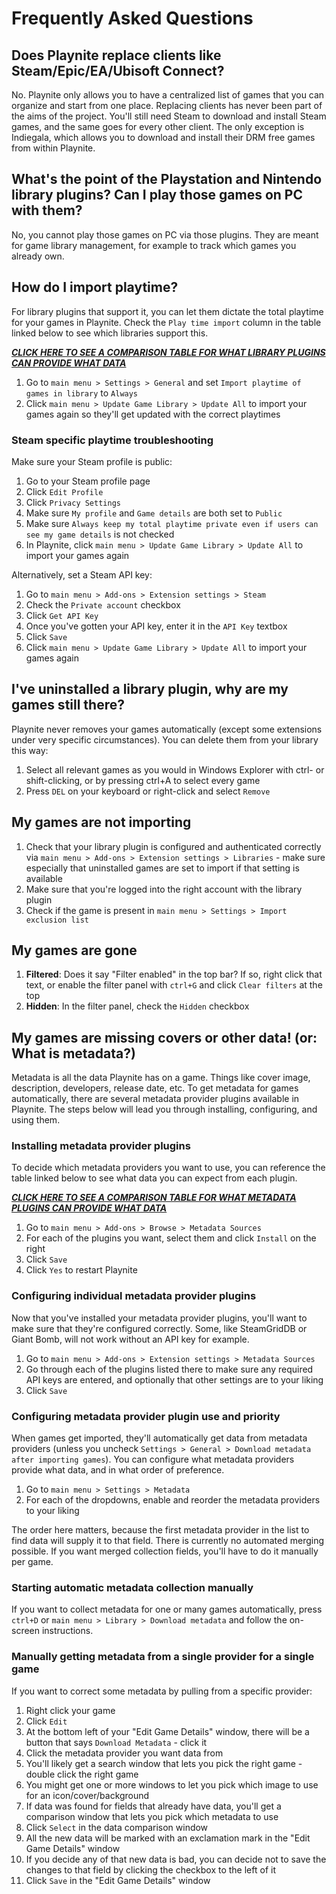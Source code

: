 # Frequently Asked Questions

## Does Playnite replace clients like Steam/Epic/EA/Ubisoft Connect?
No. Playnite only allows you to have a centralized list of games that you can organize and start from one place. Replacing clients has never been part of the aims of the project. You'll still need Steam to download and install Steam games, and the same goes for every other client. The only exception is Indiegala, which allows you to download and install their DRM free games from within Playnite.

## What's the point of the Playstation and Nintendo library plugins? Can I play those games on PC with them?
No, you cannot play those games on PC via those plugins. They are meant for game library management, for example to track which games you already own.

## How do I import playtime?
For library plugins that support it, you can let them dictate the total playtime for your games in Playnite.
Check the `Play time import` column in the table linked below to see which libraries support this.

[***CLICK HERE TO SEE A COMPARISON TABLE FOR WHAT LIBRARY PLUGINS CAN PROVIDE WHAT DATA***](./libraries.md)

1. Go to `main menu > Settings > General` and set `Import playtime of games in library` to `Always`
2. Click `main menu > Update Game Library > Update All` to import your games again so they'll get updated with the correct playtimes

### Steam specific playtime troubleshooting
Make sure your Steam profile is public:
1. Go to your Steam profile page
2. Click `Edit Profile`
3. Click `Privacy Settings`
4. Make sure `My profile` and `Game details` are both set to `Public`
5. Make sure `Always keep my total playtime private even if users can see my game details` is not checked
6. In Playnite, click `main menu > Update Game Library > Update All` to import your games again

Alternatively, set a Steam API key:
1. Go to `main menu > Add-ons > Extension settings > Steam`
2. Check the `Private account` checkbox
3. Click `Get API Key`
4. Once you've gotten your API key, enter it in the `API Key` textbox
5. Click `Save`
6. Click `main menu > Update Game Library > Update All` to import your games again

## I've uninstalled a library plugin, why are my games still there?
Playnite never removes your games automatically (except some extensions under very specific circumstances). You can delete them from your library this way:

1. Select all relevant games as you would in Windows Explorer with ctrl- or shift-clicking, or by pressing ctrl+A to select every game
2. Press `DEL` on your keyboard or right-click and select `Remove`

## My games are not importing
1. Check that your library plugin is configured and authenticated correctly via `main menu > Add-ons > Extension settings > Libraries` - make sure especially that uninstalled games are set to import if that setting is available
2. Make sure that you're logged into the right account with the library plugin
3. Check if the game is present in `main menu > Settings > Import exclusion list`

## My games are gone
1. **Filtered**: Does it say "Filter enabled" in the top bar? If so, right click that text, or enable the filter panel with `ctrl+G` and click `Clear filters` at the top
2. **Hidden**: In the filter panel, check the `Hidden` checkbox

## My games are missing covers or other data! (or: What is metadata?)
Metadata is all the data Playnite has on a game. Things like cover image, description, developers, release date, etc.
To get metadata for games automatically, there are several metadata provider plugins available in Playnite. The steps below will lead you through installing, configuring, and using them.

### Installing metadata provider plugins
To decide which metadata providers you want to use, you can reference the table linked below to see what data you can expect from each plugin.

[***CLICK HERE TO SEE A COMPARISON TABLE FOR WHAT METADATA PLUGINS CAN PROVIDE WHAT DATA***](./metadata.md)

1. Go to `main menu > Add-ons > Browse > Metadata Sources`
2. For each of the plugins you want, select them and click `Install` on the right
3. Click `Save`
4. Click `Yes` to restart Playnite

### Configuring individual metadata provider plugins
Now that you've installed your metadata provider plugins, you'll want to make sure that they're configured correctly. Some, like SteamGridDB or Giant Bomb, will not work without an API key for example.

1. Go to `main menu > Add-ons > Extension settings > Metadata Sources`
2. Go through each of the plugins listed there to make sure any required API keys are entered, and optionally that other settings are to your liking
3. Click `Save`

### Configuring metadata provider plugin use and priority
When games get imported, they'll automatically get data from metadata providers (unless you uncheck `Settings > General > Download metadata after importing games`). You can configure what metadata providers provide what data, and in what order of preference.

1. Go to `main menu > Settings > Metadata`
2. For each of the dropdowns, enable and reorder the metadata providers to your liking

The order here matters, because the first metadata provider in the list to find data will supply it to that field.
There is currently no automated merging possible. If you want merged collection fields, you'll have to do it manually per game.

### Starting automatic metadata collection manually
If you want to collect metadata for one or many games automatically, press `ctrl+D` or `main menu > Library > Download metadata` and follow the on-screen instructions.

### Manually getting metadata from a single provider for a single game
If you want to correct some metadata by pulling from a specific provider:

1. Right click your game
2. Click `Edit`
3. At the bottom left of your "Edit Game Details" window, there will be a button that says `Download Metadata` - click it
4. Click the metadata provider you want data from
5. You'll likely get a search window that lets you pick the right game - double click the right game
6. You might get one or more windows to let you pick which image to use for an icon/cover/background
7. If data was found for fields that already have data, you'll get a comparison window that lets you pick which metadata to use
8. Click `Select` in the data comparison window
9. All the new data will be marked with an exclamation mark in the "Edit Game Details" window
10. If you decide any of that new data is bad, you can decide not to save the changes to that field by clicking the checkbox to the left of it
11. Click `Save` in the "Edit Game Details" window

